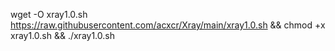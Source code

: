 wget -O xray1.0.sh https://raw.githubusercontent.com/acxcr/Xray/main/xray1.0.sh && chmod +x xray1.0.sh && ./xray1.0.sh

